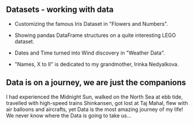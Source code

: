 ## Datasets - working with data
- Customizing the famous Iris Dataset in "Flowers and Numbers".

- Showing pandas DataFrame structures on a quite interesting LEGO dataset.

- Dates and Time turned into Wind discovery in "Weather Data".

- "Names, X to II" is dedicated to my grandmother, Irinka Nedyalkova.
## Data is on a journey, we are just the companions
I had experienced the Midnight Sun, walked on the North Sea at ebb tide, travelled with high-speed trains Shinkansen, got lost at Taj Mahal, flew with air balloons and aircrafts, yet Data is the most amazing journey of my life! We never know where the Data is going to take us...
